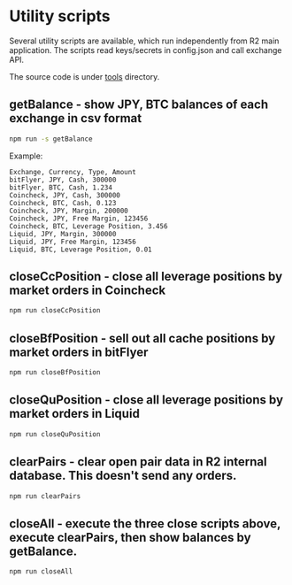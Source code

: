 # Utility scripts

Several utility scripts are available, which run independently from R2 main application. The scripts read keys/secrets in config.json and call exchange API.

The source code is under [tools](https://github.com/bitrinjani/r2/tree/master/tools) directory.

## getBalance - show JPY, BTC balances of each exchange in csv format

```bash
npm run -s getBalance
```

Example:

```
Exchange, Currency, Type, Amount
bitFlyer, JPY, Cash, 300000
bitFlyer, BTC, Cash, 1.234
Coincheck, JPY, Cash, 300000
Coincheck, BTC, Cash, 0.123
Coincheck, JPY, Margin, 200000
Coincheck, JPY, Free Margin, 123456
Coincheck, BTC, Leverage Position, 3.456
Liquid, JPY, Margin, 300000
Liquid, JPY, Free Margin, 123456
Liquid, BTC, Leverage Position, 0.01
```

## closeCcPosition - close all leverage positions by market orders in Coincheck

```bash
npm run closeCcPosition
```

## closeBfPosition - sell out all cache positions by market orders in bitFlyer

```bash
npm run closeBfPosition
```

## closeQuPosition - close all leverage positions by market orders in Liquid

```bash
npm run closeQuPosition
```

## clearPairs - clear open pair data in R2 internal database. This doesn't send any orders.

```bash
npm run clearPairs
```

## closeAll - execute the three close scripts above, execute clearPairs, then show balances by getBalance.

```bash
npm run closeAll
```
